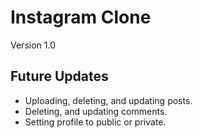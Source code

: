 # Instagram Clone
Version 1.0

## Future Updates
- Uploading, deleting, and updating posts.
- Deleting, and updating comments.
- Setting profile to public or private.
